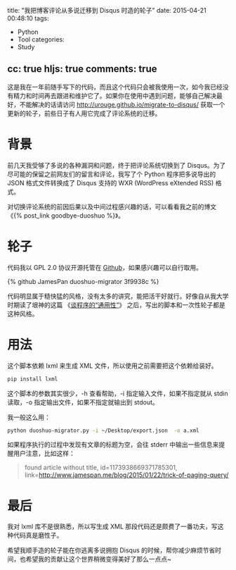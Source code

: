 title: "我把博客评论从多说迁移到 Disqus 时造的轮子"
date: 2015-04-21 00:48:10
tags:
  - Python
  - Tool
categories: 
  - Study

cc: true
hljs: true
comments: true
---

这是我在一年前随手写下的代码，而且这个代码只会被我使用一次，如今我已经没有精力和时间再去跟进和维护它了。如果你在使用中遇到问题，能够自己解决最好，不能解决的话请访问 http://urouge.github.io/migrate-to-disqus/ 获取一个更新的轮子，前些日子有人用它完成了评论系统的迁移。

# 背景 #

前几天我受够了多说的各种漏洞和问题，终于把评论系统切换到了 Disqus。为了尽可能的保留之前网友们的留言和评论，我写了个 Python 程序把多说导出的 JSON 格式文件转换成了 Disqus 支持的 WXR (WordPress eXtended RSS) 格式。

对切换评论系统的前因后果以及中间过程感兴趣的话，可以看看我之前的博文《{% post_link goodbye-duoshuo %}》。

<!-- more --><!-- indicate-the-source -->

# 轮子 #

代码我以 GPL 2.0 协议开源托管在 [Github][2]，如果感兴趣可以自行取用。

{% github JamesPan duoshuo-migrator 3f9938c %}

代码明显属于糙快猛的风格，没有太多的讲究，能把活干好就行。好像自从我大学时期读了垠神的这篇 《[谈程序的“通用性”][1]》 之后，写出的脚本和一次性轮子都是这种风格。

# 用法 #

这个脚本依赖 lxml 来生成 XML 文件，所以使用之前需要把这个依赖给装好。

```bash
pip install lxml
```

这个脚本的参数其实很少，-h 查看帮助，-i 指定输入文件，如果不指定就从 stdin 读取，-o 指定输出文件，如果不指定就输出到 stdout。

我一般这么用：

```bash
python duoshuo-migrator.py -i ~/Desktop/export.json  -o a.xml
```

如果程序执行的过程中发现有文章的标题为空，会往 stderr 中输出一些信息来提醒用户注意，比如这样：

> found article without title, id=1173938669371785301, link=http://www.jamespan.me/blog/2015/01/22/trick-of-paging-query/

# 最后 #

我对 lxml 库不是很熟悉，所以写生成 XML 那段代码还是颇费了一番功夫，写这种代码真是磨性子。

希望我顺手造的轮子能在你逃离多说拥抱 Disqus 的时候，帮你减少麻烦节省时间，也希望我的贡献让这个世界稍微变得美好了那么一点点~


[1]: http://www.yinwang.org/blog-cn/2013/04/13/generality/
[2]: http://github.com/JamesPan/duoshuo-migrator
[3]: https://www.haomwei.com